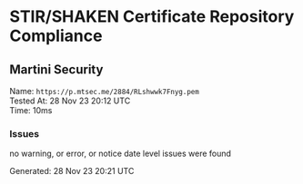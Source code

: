 # STIR/SHAKEN Certificate Repository Compliance

## Martini Security

Name: `https://p.mtsec.me/2884/RLshwwk7Fnyg.pem`\
Tested At: 28 Nov 23 20:12 UTC\
Time: 10ms

### Issues

no warning, or error, or notice date level issues were found

Generated: 28 Nov 23 20:21 UTC